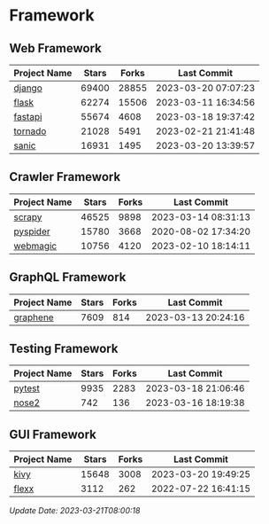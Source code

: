 # Framework

## Web Framework
| Project Name | Stars | Forks | Last Commit |
| ------------ | ----- | ----- | ----------- |
| [django](https://github.com/django/django) | 69400 | 28855 | 2023-03-20 07:07:23 |
| [flask](https://github.com/pallets/flask) | 62274 | 15506 | 2023-03-11 16:34:56 |
| [fastapi](https://github.com/tiangolo/fastapi) | 55674 | 4608 | 2023-03-18 19:37:42 |
| [tornado](https://github.com/tornadoweb/tornado) | 21028 | 5491 | 2023-02-21 21:41:48 |
| [sanic](https://github.com/sanic-org/sanic) | 16931 | 1495 | 2023-03-20 13:39:57 |

## Crawler Framework
| Project Name | Stars | Forks | Last Commit |
| ------------ | ----- | ----- | ----------- |
| [scrapy](https://github.com/scrapy/scrapy) | 46525 | 9898 | 2023-03-14 08:31:13 |
| [pyspider](https://github.com/binux/pyspider) | 15780 | 3668 | 2020-08-02 17:34:20 |
| [webmagic](https://github.com/code4craft/webmagic) | 10756 | 4120 | 2023-02-10 18:14:11 |

## GraphQL Framework
| Project Name | Stars | Forks | Last Commit |
| ------------ | ----- | ----- | ----------- |
| [graphene](https://github.com/graphql-python/graphene) | 7609 | 814 | 2023-03-13 20:24:16 |

## Testing Framework
| Project Name | Stars | Forks | Last Commit |
| ------------ | ----- | ----- | ----------- |
| [pytest](https://github.com/pytest-dev/pytest) | 9935 | 2283 | 2023-03-18 21:06:46 |
| [nose2](https://github.com/nose-devs/nose2) | 742 | 136 | 2023-03-16 18:19:38 |

## GUI Framework
| Project Name | Stars | Forks | Last Commit |
| ------------ | ----- | ----- | ----------- |
| [kivy](https://github.com/kivy/kivy) | 15648 | 3008 | 2023-03-20 19:49:25 |
| [flexx](https://github.com/flexxui/flexx) | 3112 | 262 | 2022-07-22 16:41:15 |

*Update Date: 2023-03-21T08:00:18*